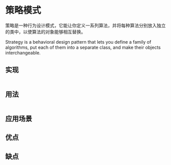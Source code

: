 # 策略模式

策略是一种行为设计模式，它能让你定义一系列算法，并将每种算法分别放入独立的类中，以使算法的对象能够相互替换。

Strategy is a behavioral design pattern that lets you define a family of algorithms, put each of them into a separate
class, and make their objects interchangeable.


## 实现

```go

```

## 用法

```go

```

## 应用场景

## 优点

## 缺点
